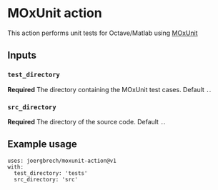 # MOxUnit action

This action performs unit tests for Octave/Matlab using [MOxUnit](https://github.com/MOxUnit/MOxUnit/blob/master/Makefile)

## Inputs

### `test_directory`

**Required** The directory containing the MOxUnit test cases. Default `.`.

### `src_directory`

**Required** The directory of the source code. Default `.`.

## Example usage

```
uses: joergbrech/moxunit-action@v1
with:
  test_directory: 'tests'
  src_directory: 'src'
```